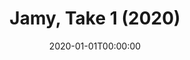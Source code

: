 ---
title: "Jamy, Take 1 (2020)"
date: 2020-01-01T00:00:00
description: "Every pose tells the same story: I am here. I am now. I am more than style... I am statement."
# params:
#   featured: true
#   private: true
resources:
  - src: cover.jpg
    params:
      cover: true
      hidden: true
---